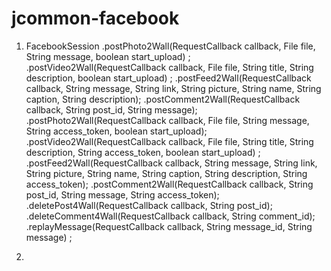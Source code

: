 jcommon-facebook
================

1. FacebookSession
 .postPhoto2Wall(RequestCallback callback, File file, String message, boolean start_upload) ;
 .postVideo2Wall(RequestCallback callback, File file, String title, String description,  boolean start_upload) ;
 .postFeed2Wall(RequestCallback callback, String message, String link, String picture, String name, String caption, String description);
 .postComment2Wall(RequestCallback callback, String post_id, String message);
 .postPhoto2Wall(RequestCallback callback, File file, String message, String access_token, boolean start_upload);
 .postVideo2Wall(RequestCallback callback, File file, String title, String description,  String access_token, boolean start_upload) ;
 .postFeed2Wall(RequestCallback callback, String message, String link, String picture, String name, String caption, String description, String access_token);
 .postComment2Wall(RequestCallback callback, String post_id, String message, String access_token);
 .deletePost4Wall(RequestCallback callback, String post_id);
 .deleteComment4Wall(RequestCallback callback, String comment_id);
 .replayMessage(RequestCallback callback, String message_id, String message) ;

2.

